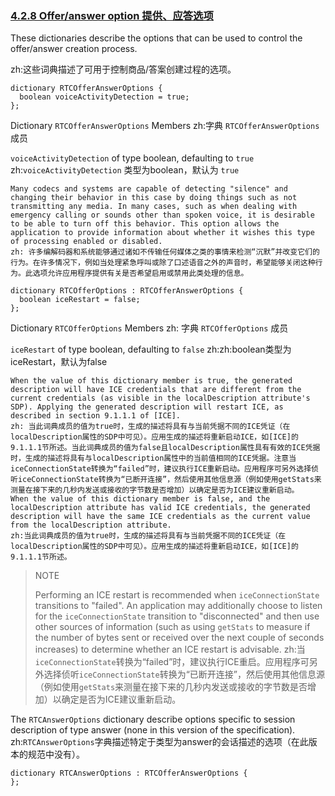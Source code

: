 ### [4.2.8 Offer/answer option 提供、应答选项](http://w3c.github.io/webrtc-pc/#offer-answer-options)

These dictionaries describe the options that can be used to control the offer/answer creation process.

zh:这些词典描述了可用于控制商品/答案创建过程的选项。

```
dictionary RTCOfferAnswerOptions {
  boolean voiceActivityDetection = true;
};
```

Dictionary `RTCOfferAnswerOptions` Members
zh:字典 `RTCOfferAnswerOptions` 成员

  `voiceActivityDetection` of type boolean, defaulting to `true`
  zh:`voiceActivityDetection` 类型为boolean，默认为 `true`

    Many codecs and systems are capable of detecting "silence" and changing their behavior in this case by doing things such as not transmitting any media. In many cases, such as when dealing with emergency calling or sounds other than spoken voice, it is desirable to be able to turn off this behavior. This option allows the application to provide information about whether it wishes this type of processing enabled or disabled.
    zh: 许多编解码器和系统能够通过诸如不传输任何媒体之类的事情来检测“沉默”并改变它们的行为。在许多情况下，例如当处理紧急呼叫或除了口述语音之外的声音时，希望能够关闭这种行为。此选项允许应用程序提供有关是否希望启用或禁用此类处理的信息。

```
dictionary RTCOfferOptions : RTCOfferAnswerOptions {
  boolean iceRestart = false;
};
```
Dictionary `RTCOfferOptions` Members
zh: 字典 `RTCOfferOptions` 成员

  `iceRestart` of type boolean, defaulting to `false`
  zh:zh:boolean类型为iceRestart，默认为false

    When the value of this dictionary member is true, the generated description will have ICE credentials that are different from the current credentials (as visible in the localDescription attribute's SDP). Applying the generated description will restart ICE, as described in section 9.1.1.1 of [ICE].
    zh: 当此词典成员的值为true时，生成的描述将具有与当前凭据不同的ICE凭证（在localDescription属性的SDP中可见）。应用生成的描述将重新启动ICE，如[ICE]的9.1.1.1节所述。当此词典成员的值为false且localDescription属性具有有效的ICE凭据时，生成的描述将具有与localDescription属性中的当前值相同的ICE凭据。注意当iceConnectionState转换为“failed”时，建议执行ICE重新启动。应用程序可另外选择侦听iceConnectionState转换为“已断开连接”，然后使用其他信息源（例如使用getStats来测量在接下来的几秒内发送或接收的字节数是否增加）以确定是否为ICE建议重新启动。
    When the value of this dictionary member is false, and the localDescription attribute has valid ICE credentials, the generated description will have the same ICE credentials as the current value from the localDescription attribute.
    zh:当此词典成员的值为true时，生成的描述将具有与当前凭据不同的ICE凭证（在localDescription属性的SDP中可见）。应用生成的描述将重新启动ICE，如[ICE]的9.1.1.1节所述。

>NOTE
>
>Performing an ICE restart is recommended when `iceConnectionState` transitions to "failed". An application may additionally choose to listen for the `iceConnectionState` transition to "disconnected" and then use other sources of information (such as using `getStats` to measure if the number of bytes sent or received over the next couple of seconds increases) to determine whether an ICE restart is advisable.
>zh:当`iceConnectionState`转换为“failed”时，建议执行ICE重启。应用程序可另外选择侦听`iceConnectionState`转换为“已断开连接”，然后使用其他信息源（例如使用`getStats`来测量在接下来的几秒内发送或接收的字节数是否增加）以确定是否为ICE建议重新启动。

The `RTCAnswerOptions` dictionary describe options specific to session description of type answer (none in this version of the specification).
zh:`RTCAnswerOptions`字典描述特定于类型为answer的会话描述的选项（在此版本的规范中没有）。

```
dictionary RTCAnswerOptions : RTCOfferAnswerOptions {
};
```
